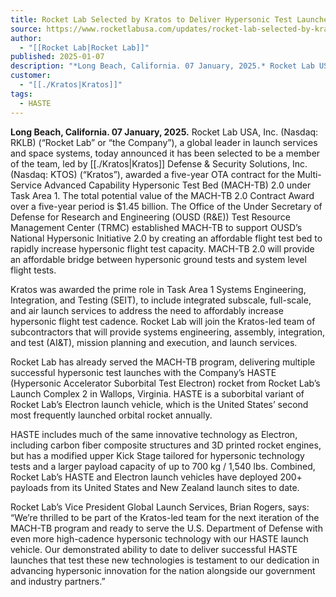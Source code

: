 ```yaml
---
title: Rocket Lab Selected by Kratos to Deliver Hypersonic Test Launches for DoD with HASTE Rocket  | Rocket Lab
source: https://www.rocketlabusa.com/updates/rocket-lab-selected-by-kratos-to-deliver-hypersonic-test-launches-for-dod-with-haste-rocket/
author:
  - "[[Rocket Lab|Rocket Lab]]"
published: 2025-01-07
description: "*Long Beach, California. 07 January, 2025.* Rocket Lab USA, Inc. (Nasdaq: RKLB) (“Rocket Lab” or “the Company”), a global leader in launch services and space systems, today announced it has been selected to be a member of the team, led by Kratos Defense &amp; Security Solutions, Inc. (Nasdaq: KTOS) (“Kratos”), awarded a five-year OTA contract for the Multi-Service Advanced Capability Hypersonic Test Bed (MACH-TB) 2.0 under Task Area 1. The total potential value of the MACH-TB 2.0 Contract Award over a five-year period is $1.45 billion. The Office of the Under Secretary of Defense for Research and..."
customer:
  - "[[./Kratos|Kratos]]"
tags:
  - HASTE
---
```


**Long Beach, California. 07 January, 2025.** Rocket Lab USA, Inc. (Nasdaq: RKLB) (“Rocket Lab” or “the Company”), a global leader in launch services and space systems, today announced it has been selected to be a member of the team, led by [[./Kratos|Kratos]] Defense & Security Solutions, Inc. (Nasdaq: KTOS) (“Kratos”), awarded a five-year OTA contract for the Multi-Service Advanced Capability Hypersonic Test Bed (MACH-TB) 2.0 under Task Area 1. The total potential value of the MACH-TB 2.0 Contract Award over a five-year period is $1.45 billion. The Office of the Under Secretary of Defense for Research and Engineering (OUSD (R&E)) Test Resource Management Center (TRMC) established MACH-TB to support OUSD’s National Hypersonic Initiative 2.0 by creating an affordable flight test bed to rapidly increase hypersonic flight test capacity. MACH-TB 2.0 will provide an affordable bridge between hypersonic ground tests and system level flight tests.

Kratos was awarded the prime role in Task Area 1 Systems Engineering, Integration, and Testing (SEIT), to include integrated subscale, full-scale, and air launch services to address the need to affordably increase hypersonic flight test cadence. Rocket Lab will join the Kratos-led team of subcontractors that will provide systems engineering, assembly, integration, and test (AI&T), mission planning and execution, and launch services.

Rocket Lab has already served the MACH-TB program, delivering multiple successful hypersonic test launches with the Company’s HASTE (Hypersonic Accelerator Suborbital Test Electron) rocket from Rocket Lab’s Launch Complex 2 in Wallops, Virginia. HASTE is a suborbital variant of Rocket Lab’s Electron launch vehicle, which is the United States’ second most frequently launched orbital rocket annually.

HASTE includes much of the same innovative technology as Electron, including carbon fiber composite structures and 3D printed rocket engines, but has a modified upper Kick Stage tailored for hypersonic technology tests and a larger payload capacity of up to 700 kg / 1,540 lbs. Combined, Rocket Lab’s HASTE and Electron launch vehicles have deployed 200+ payloads from its United States and New Zealand launch sites to date.

Rocket Lab’s Vice President Global Launch Services, Brian Rogers, says: “We’re thrilled to be part of the Kratos-led team for the next iteration of the MACH-TB program and ready to serve the U.S. Department of Defense with even more high-cadence hypersonic technology with our HASTE launch vehicle. Our demonstrated ability to date to deliver successful HASTE launches that test these new technologies is testament to our dedication in advancing hypersonic innovation for the nation alongside our government and industry partners.”

